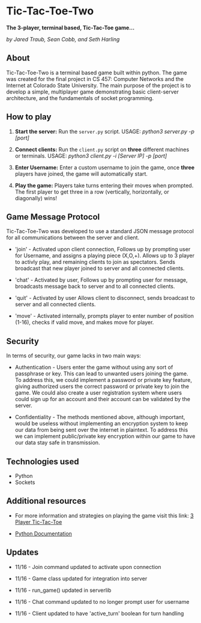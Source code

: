 # Tic-Tac-Toe-Two

**The 3-player, terminal based, Tic-Tac-Toe game...**

_by Jared Traub, Sean Cobb, and Seth Harling_

## About

Tic-Tac-Toe-Two is a terminal based game built within python. The game was created for the final project in CS 457: Computer Networks and the Internet at Colorado State University. The main purpose of the project is to develop a simple, multiplayer game demonstrating basic client-server architecture, and the fundamentals of socket programming.

## How to play

1.  **Start the server:** Run the `server.py` script. USAGE: _python3 server.py -p [port]_

2.  **Connect clients:** Run the `client.py` script on **three** different machines or terminals. USAGE: _python3 client.py -i [Server IP] -p [port]_

3.  **Enter Username:** Enter a custom username to join the game, once **three** players have joined, the game will automatically start.

4.  **Play the game:** Players take turns entering their moves when prompted. The first player to get three in a row (vertically, horizontally, or diagonally) wins!

## Game Message Protocol

Tic-Tac-Toe-Two was developed to use a standard JSON message protocol for all communications between the server and client.

- 'join' - Activated upon client connection, Follows up by prompting user for Username, and assigns a playing piece (X,O,+). Allows up to 3 player to activly play, and remaining clients to join as spectators. Sends broadcast that new player joined to server and all connected clients.

- 'chat' - Activated by user, Follows up by prompting user for message, broadcasts message back to server and to all connected clients.

- 'quit' - Activated by user Allows client to disconnect, sends broadcast to server and all connected clients.

- 'move' - Activated internally, prompts player to enter number of position (1-16), checks if valid move, and makes move for player.

## Security

In terms of security, our game lacks in two main ways:

- Authentication - Users enter the game without using any sort of passphrase or key. This can lead to unwanted users joining the game. To address this, we could implement
  a password or private key feature, giving authorized users the correct password or private key to join the game. We could also create a user registration system where users could sign up for an account and their account can be validated by the server.

- Confidentiality - The methods mentioned above, although important, would be useless without implementing an encryption system to keep our data from being sent over the internet in plaintext. To address this we can implement public/private key encryption within our game to have our data stay safe in transmission.

## Technologies used

- Python
- Sockets

## Additional resources

- For more information and strategies on playing the game visit this link: [3 Player Tic-Tac-Toe](https://tictactoefree.com/tips/3-player-tic-tac-toe)

- [Python Documentation](https://docs.python.org/3/)

## Updates

- 11/16 - Join command updated to activate upon connection

- 11/16 - Game class updated for integration into server

- 11/16 - run_game() updated in serverlib

- 11/16 - Chat command updated to no longer prompt user for username

- 11/16 - Client updated to have 'active_turn' boolean for turn handling
